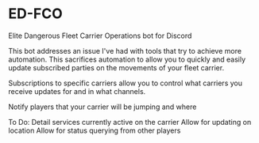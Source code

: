 # ED-FCO
Elite Dangerous Fleet Carrier Operations bot for Discord

This bot addresses an issue I've had with tools that try to achieve more automation. This sacrifices automation
to allow you to quickly and easily update subscribed parties on the movements of your fleet carrier.

Subscriptions to specific carriers allow you to control what carriers you receive updates for and in what channels.

Notify players that your carrier will be jumping and where

To Do:
Detail services currently active on the carrier
Allow for updating on location
Allow for status querying from other players
